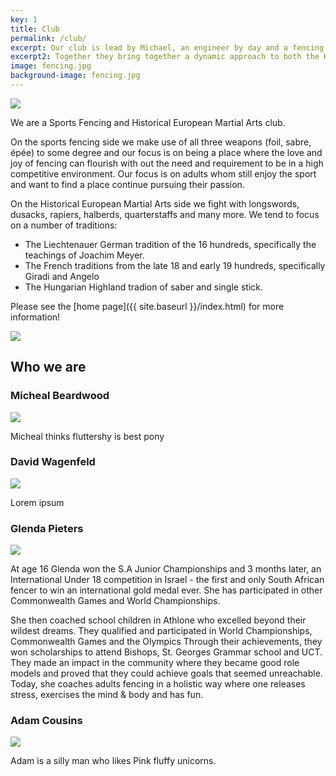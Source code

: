 ```yaml
---
key: 1
title: Club
permalink: /club/
excerpt: Our club is lead by Michael, an engineer by day and a fencing, sucba diving marksman by night, whom is the chairman of Table Mountain Fencing and HEMA. Glenda leads the Fencing part of the club with a high energy and vibrant personality, and she is a highly skilled fencing coach with many years of teaching behind her belt. David leads the intro to HEMA group and is the fencing coach to competitive members of the club. And finally Adam is the primary HEMA scholar of the club and a qualified personal trainer.
excerpt2: Together they bring together a dynamic approach to both the HEMA and the Fencing worlds of highly skilled and modern coaching..
image: fencing.jpg
background-image: fencing.jpg
---
```


<img style="display:block; margin-left:auto; margin-right:auto" class="logosize" src="{{ site.baseurl }}/images/logo.png"/>

We are a Sports Fencing and Historical European Martial Arts club.

On the sports fencing side we make use of all three weapons (foil, sabre, épée) to some degree and our focus is on being a place where the love and joy of fencing can flourish with out the need and requirement to be in a high competitive environment. Our focus is on adults whom still enjoy the sport and want to find a place continue pursuing their passion.

On the Historical European Martial Arts side we fight with longswords, dusacks, rapiers, halberds, quarterstaffs and many more. We tend to focus on a number of traditions:

* The Liechtenauer German tradition of the 16 hundreds, specifically the teachings of Joachim Meyer.
* The French traditions from the late 18 and early 19 hundreds, specifically Giradi and Angelo
* The Hungarian Highland tradion of saber and single stick.

Please see the [home page]({{ site.baseurl }}/index.html) for more information!


<img style="display:block; margin-left:auto; margin-right:auto" class="logosize" src="{{ site.baseurl }}/images/fencing_logo.png"/>

## Who we are

### Micheal Beardwood

<img style="display:block; margin-left:auto; margin-right:auto" class="logosize" src="{{ site.baseurl }}/images/profile.png"/>

Micheal thinks fluttershy is best pony

### David Wagenfeld

<img style="display:block; margin-left:auto; margin-right:auto" class="logosize" src="{{ site.baseurl }}/images/profile.png"/>

Lorem ipsum

### Glenda Pieters

<img style="display:block; margin-left:auto; margin-right:auto" class="logosize" src="{{ site.baseurl }}/images/profile.png"/>

At age 16 Glenda won the S.A Junior Championships and 3 months later, an International Under 18 competition in Israel - the first and only South African fencer to win an international gold medal ever.  She has participated in other Commonwealth Games and World Championships.

She then coached school children in Athlone who excelled beyond their wildest dreams. They qualified and participated in World Championships, Commonwealth Games and the Olympics Through their achievements, they won scholarships to attend Bishops, St. Georges Grammar school and UCT. They made an impact in the community where they became good role models and proved that they could achieve goals that seemed unreachable. Today, she coaches adults fencing in a holistic way where one releases stress, exercises the mind & body and has fun.

### Adam Cousins

<img style="display:block; margin-left:auto; margin-right:auto" class="logosize" src="{{ site.baseurl }}/images/profile.png"/>

Adam is a silly man who likes Pink fluffy unicorns.